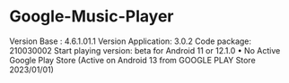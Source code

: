# Google-Music-Player
Version Base : 4.6.1.01.1
Version Application: 3.0.2
Code package: 210030002
Start playing version: beta for Android 11 or 12.1.0
• No Active Google Play Store (Active on Android 13 from GOOGLE PLAY Store 2023/01/01)
